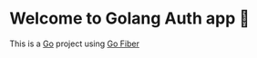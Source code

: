 # Welcome to Golang Auth app 👋

This is a [Go](https://go.dev) project using [Go Fiber](https://gofiber.io) 
